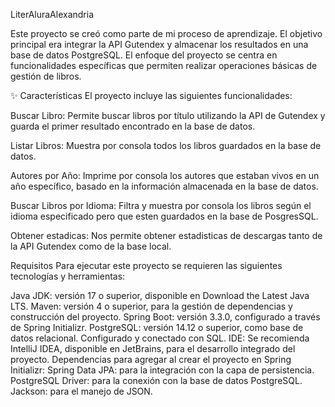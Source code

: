 LiterAluraAlexandria  

Este proyecto se creó como parte de mi proceso de aprendizaje. El objetivo principal era integrar la API Gutendex y almacenar los resultados en una base de datos PostgreSQL. El enfoque del proyecto se centra en funcionalidades específicas que permiten realizar operaciones básicas de gestión de libros.

✨ Características
El proyecto incluye las siguientes funcionalidades:

Buscar Libro: Permite buscar libros por título utilizando la API de Gutendex y guarda el primer resultado encontrado en la base de datos.

Listar Libros: Muestra por consola todos los libros guardados en la base de datos.

Autores por Año: Imprime por consola los autores que estaban vivos en un año específico, basado en la información almacenada en la base de datos.

Buscar Libros por Idioma: Filtra y muestra por consola los libros según el idioma especificado pero que esten guardados en la base de PosgresSQL.

Obtener estadicas: Nos permite obtener estadisticas  de descargas tanto de la API Gutendex como de la base local.

Requisitos
Para ejecutar este proyecto se requieren las siguientes tecnologías y herramientas:

Java JDK: versión 17 o superior, disponible en Download the Latest Java LTS.
Maven: versión 4 o superior, para la gestión de dependencias y construcción del proyecto.
Spring Boot: versión 3.3.0, configurado a través de Spring Initializr.
PostgreSQL: versión 14.12 o superior, como base de datos relacional. Configurado y conectado con SQL.
IDE: Se recomienda IntelliJ IDEA, disponible en JetBrains, para el desarrollo integrado del proyecto.
Dependencias para agregar al crear el proyecto en Spring Initializr:
Spring Data JPA: para la integración con la capa de persistencia.
PostgreSQL Driver: para la conexión con la base de datos PostgreSQL.
Jackson: para el manejo de JSON.

